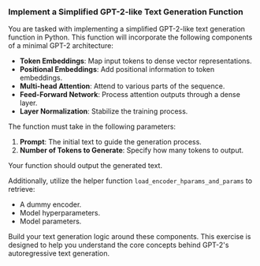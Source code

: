 ### Implement a Simplified GPT-2-like Text Generation Function

You are tasked with implementing a simplified GPT-2-like text generation function in Python. This function will incorporate the following components of a minimal GPT-2 architecture:

- **Token Embeddings**: Map input tokens to dense vector representations.
- **Positional Embeddings**: Add positional information to token embeddings.
- **Multi-head Attention**: Attend to various parts of the sequence.
- **Feed-Forward Network**: Process attention outputs through a dense layer.
- **Layer Normalization**: Stabilize the training process.

The function must take in the following parameters:

1. **Prompt**: The initial text to guide the generation process.
2. **Number of Tokens to Generate**: Specify how many tokens to output.

Your function should output the generated text.

Additionally, utilize the helper function `load_encoder_hparams_and_params` to retrieve:

- A dummy encoder.
- Model hyperparameters.
- Model parameters.

Build your text generation logic around these components. This exercise is designed to help you understand the core concepts behind GPT-2's autoregressive text generation.
